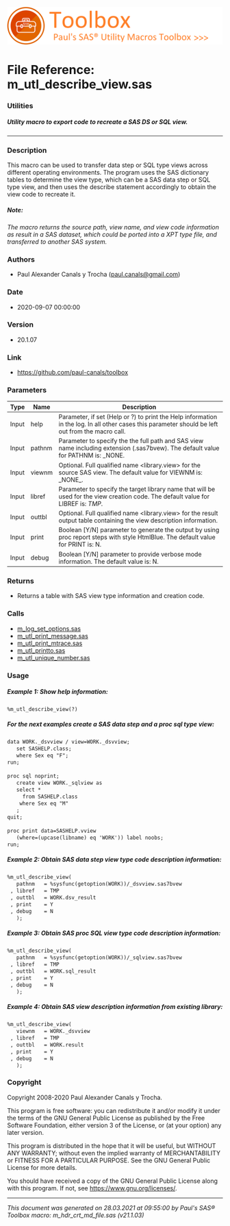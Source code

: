 ![../misc/images/doc_banner.png](../misc/images/doc_banner.png)
# 
# File Reference: m_utl_describe_view.sas

### Utilities

##### Utility macro to export code to recreate a SAS DS or SQL view.

***

### Description
This macro can be used to transfer data step or SQL type views across different operating environments. The program uses the SAS dictionary tables to determine the view type, which can be a SAS data step or SQL type view, and then uses the describe statement accordingly to obtain the view code to recreate it.

##### *Note:*
*The macro returns the source path, view name, and view code information as result in a SAS dataset, which could be ported into a XPT type file, and transferred to another SAS system.*

### Authors
* Paul Alexander Canals y Trocha (paul.canals@gmail.com)

### Date
* 2020-09-07 00:00:00

### Version
* 20.1.07

### Link
* https://github.com/paul-canals/toolbox

### Parameters
| Type | Name | Description |
| ---- | ---- | ----------- |
| Input | help | Parameter, if set (Help or ?) to print the Help information in the log. In all other cases this parameter should be left out from the macro call. |
| Input | pathnm | Parameter to specify the the full path and SAS view name including extension (.sas7bvew). The default value for PATHNM is: _NONE. |
| Input | viewnm | Optional. Full qualified name <library.view> for the source SAS view. The default value for VIEWNM is: \_NONE\_. |
| Input | libref | Parameter to specify the target library name that will be used for the view creation code. The default value for LIBREF is: _TMP_. |
| Input | outtbl | Optional. Full qualified name <library.view> for the result output table containing the view description information. |
| Input | print | Boolean [Y/N] parameter to generate the output by using proc report steps with style HtmlBlue. The default value for PRINT is: N. |
| Input | debug | Boolean [Y/N] parameter to provide verbose mode information. The default value is: N. |

### Returns
* Returns a table with SAS view type information and creation code.

### Calls
* [m_log_set_options.sas](m_log_set_options.md)
* [m_utl_print_message.sas](m_utl_print_message.md)
* [m_utl_print_mtrace.sas](m_utl_print_mtrace.md)
* [m_utl_printto.sas](m_utl_printto.md)
* [m_utl_unique_number.sas](m_utl_unique_number.md)

### Usage

##### Example 1: Show help information:
```sas
%m_utl_describe_view(?)
```

##### For the next examples create a SAS data step and a proc sql type view:
```sas
data WORK._dsvview / view=WORK._dsvview;
   set SASHELP.class;
   where Sex eq "F";
run;

proc sql noprint;
   create view WORK._sqlview as
   select *
     from SASHELP.class
    where Sex eq "M"
   ;
quit;

proc print data=SASHELP.vview
   (where=(upcase(libname) eq 'WORK')) label noobs;
run;
```

##### Example 2: Obtain SAS data step view type code description information:
```sas
%m_utl_describe_view(
   pathnm   = %sysfunc(getoption(WORK))/_dsvview.sas7bvew
 , libref   = TMP
 , outtbl   = WORK.dsv_result
 , print    = Y
 , debug    = N
   );
```

##### Example 3: Obtain SAS proc SQL view type code description information:
```sas
%m_utl_describe_view(
   pathnm   = %sysfunc(getoption(WORK))/_sqlview.sas7bvew
 , libref   = TMP
 , outtbl   = WORK.sql_result
 , print    = Y
 , debug    = N
   );
```

##### Example 4: Obtain SAS view description information from existing library:
```sas
%m_utl_describe_view(
   viewnm   = WORK._dsvview
 , libref   = TMP
 , outtbl   = WORK.result
 , print    = Y
 , debug    = N
   );
```

### Copyright
Copyright 2008-2020 Paul Alexander Canals y Trocha. 
 
This program is free software: you can redistribute it and/or modify 
it under the terms of the GNU General Public License as published by 
the Free Software Foundation, either version 3 of the License, or 
(at your option) any later version. 
 
This program is distributed in the hope that it will be useful, 
but WITHOUT ANY WARRANTY; without even the implied warranty of 
MERCHANTABILITY or FITNESS FOR A PARTICULAR PURPOSE. See the 
GNU General Public License for more details. 
 
You should have received a copy of the GNU General Public License 
along with this program. If not, see <https://www.gnu.org/licenses/>. 


***
*This document was generated on 28.03.2021 at 09:55:00  by Paul's SAS&reg; Toolbox macro: m_hdr_crt_md_file.sas (v21.1.03)*
